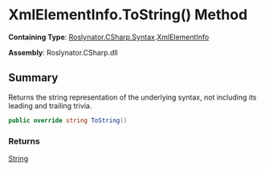 # XmlElementInfo\.ToString\(\) Method

**Containing Type**: [Roslynator.CSharp.Syntax](../../README.md)\.[XmlElementInfo](../README.md)

**Assembly**: Roslynator\.CSharp\.dll

## Summary

Returns the string representation of the underlying syntax, not including its leading and trailing trivia\.

```csharp
public override string ToString()
```

### Returns

[String](https://docs.microsoft.com/en-us/dotnet/api/system.string)

